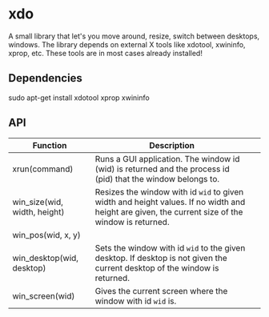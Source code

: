 # xdo

A small library that let's you move around, resize, switch between desktops, windows. The library depends on external X tools like xdotool, xwininfo, xprop, etc. These tools are in most cases already installed!

## Dependencies

sudo apt-get install xdotool xprop xwininfo

## API

| Function                     | Description                                                                                                                                      |   |
|------------------------------|--------------------------------------------------------------------------------------------------------------------------------------------------|---|
| xrun(command)                | Runs a GUI application. The window id (wid) is returned and the process id (pid) that the window belongs to.                           |   |
| win_size(wid, width, height) | Resizes the window with id `wid` to given width and height values. If no width and height are given, the current size of the window is returned. |   |
| win_pos(wid, x, y)           |                                                                                                                                                  |   |
| win_desktop(wid, desktop)    | Sets the window with id `wid` to the given desktop. If desktop is not given the current desktop of the window is returned.                       |   |
| win_screen(wid)      | Gives the current screen where the window with id `wid` is.                          |   |
